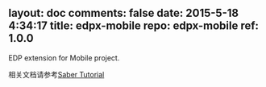 layout: doc
comments: false
date: 2015-5-18 4:34:17
title: edpx-mobile
repo: edpx-mobile
ref: 1.0.0
---

EDP extension for Mobile project.

相关文档请参考[Saber Tutorial](https://github.com/ecomfe/saber/wiki/Tutorial)
